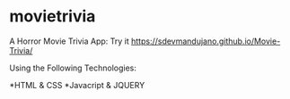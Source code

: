 # movietrivia

A Horror Movie Trivia App: Try it https://sdevmandujano.github.io/Movie-Trivia/

Using the Following Technologies:

*HTML & CSS
*Javacript & JQUERY 

